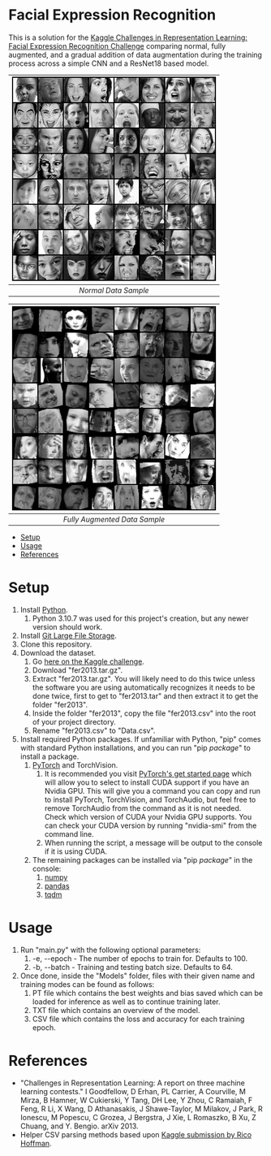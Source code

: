 # Facial Expression Recognition

This is a solution for the [Kaggle Challenges in Representation Learning: Facial Expression Recognition Challenge](https://www.kaggle.com/competitions/challenges-in-representation-learning-facial-expression-recognition-challenge "Kaggle Challenges in Representation Learning: Facial Expression Recognition Challenge") comparing normal, fully augmented, and a gradual addition of data augmentation during the training process across a simple CNN and a ResNet18 based model.

| ![Normal Data](Data-Normal.png "Normal Data") | 
|:--:| 
| *Normal Data Sample* |

| ![Augmented Data](Data-Augmented.png "Augmented Data") | 
|:--:| 
| *Fully Augmented Data Sample* |

- [Setup](#setup "Setup")
- [Usage](#usage "Usage")
- [References](#references "References")

# Setup

1. Install [Python](https://www.python.org "Python").
   1. Python 3.10.7 was used for this project's creation, but any newer version should work.
2. Install [Git Large File Storage](https://git-lfs.com "Git Large File Storage").
3. Clone this repository.
4. Download the dataset.
   1. Go [here on the Kaggle challenge](https://www.kaggle.com/competitions/challenges-in-representation-learning-facial-expression-recognition-challenge/data?select=fer2013.tar.gz "Kaggle Dataset").
   2. Download "fer2013.tar.gz".
   3. Extract "fer2013.tar.gz". You will likely need to do this twice unless the software you are using automatically recognizes it needs to be done twice, first to get to "fer2013.tar" and then extract it to get the folder "fer2013".
   4. Inside the folder "fer2013", copy the file "fer2013.csv" into the root of your project directory.
   5. Rename "fer2013.csv" to "Data.csv".
5. Install required Python packages. If unfamiliar with Python, "pip" comes with standard Python installations, and you can run "pip *package*" to install a package.
   1. [PyTorch](https://pytorch.org "PyTorch") and TorchVision.
      1. It is recommended you visit [PyTorch's get started page](https://pytorch.org/get-started/locally "PyTorch Get Started") which will allow you to select to install CUDA support if you have an Nvidia GPU. This will give you a command you can copy and run to install PyTorch, TorchVision, and TorchAudio, but feel free to remove TorchAudio from the command as it is not needed. Check which version of CUDA your Nvidia GPU supports. You can check your CUDA version by running "nvidia-smi" from the command line.
      2. When running the script, a message will be output to the console if it is using CUDA.
   2. The remaining packages can be installed via "pip *package*" in the console:
      1. [numpy](https://numpy.org "numpy")
      2. [pandas](https://pandas.pydata.org "pandas")
      3. [tqdm](https://github.com/tqdm/tqdm "tqdm")

# Usage

1. Run "main.py" with the following optional parameters:
   1. -e, --epoch - The number of epochs to train for. Defaults to 100.
   2. -b, --batch - Training and testing batch size. Defaults to 64.
2. Once done, inside the "Models" folder, files with their given name and training modes can be found as follows:
   1. PT file which contains the best weights and bias saved which can be loaded for inference as well as to continue training later.
   2. TXT file which contains an overview of the model. 
   3. CSV file which contains the loss and accuracy for each training epoch.

# References

- "Challenges in Representation Learning: A report on three machine learning contests." I Goodfellow, D Erhan, PL Carrier, A Courville, M Mirza, B Hamner, W Cukierski, Y Tang, DH Lee, Y Zhou, C Ramaiah, F Feng, R Li, X Wang, D Athanasakis, J Shawe-Taylor, M Milakov, J Park, R Ionescu, M Popescu, C Grozea, J Bergstra, J Xie, L Romaszko, B Xu, Z Chuang, and Y. Bengio. arXiv 2013.
- Helper CSV parsing methods based upon [Kaggle submission by Rico Hoffman](https://www.kaggle.com/code/drcapa/facial-expression-eda-cnn "Rico Hoffman Challenges in Representation Learning: Facial Expression Recognition Challenge").
